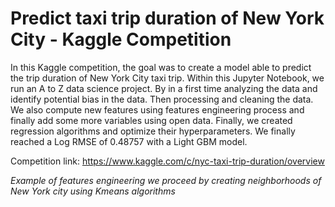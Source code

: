 # Predict taxi trip duration of New York City - Kaggle Competition

In this Kaggle competition, the goal was to create a model able to predict the trip duration of New York City taxi trip. Within this Jupyter Notebook, we run an A to Z data science project. By in a first time analyzing the data and identify potential bias in the data. Then processing and cleaning the data. We also compute new features using features engineering process and finally add some more variables using open data. Finally, we created regression algorithms and optimize their hyperparameters. We finally reached a Log RMSE of 0.48757 with a Light GBM model.

Competition link: https://www.kaggle.com/c/nyc-taxi-trip-duration/overview


*Example of features engineering we proceed by creating neighborhoods of New York city using Kmeans algorithms*
